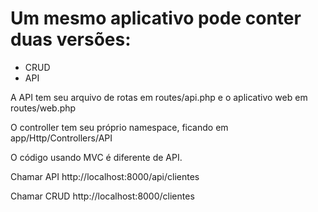 # Um mesmo aplicativo pode conter duas versões:

- CRUD
- API

A API tem seu arquivo de rotas em routes/api.php e o aplicativo web em routes/web.php

O controller tem seu próprio namespace, ficando em app/Http/Controllers/API

O código usando MVC é diferente de API.

Chamar API
http://localhost:8000/api/clientes

Chamar CRUD
http://localhost:8000/clientes
